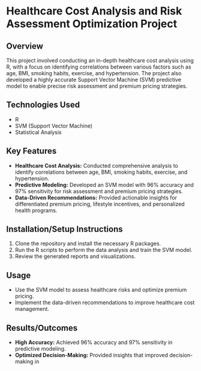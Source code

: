 # Healthcare Cost Analysis and Risk Assessment Optimization Project

## Overview
This project involved conducting an in-depth healthcare cost analysis using R, with a focus on identifying correlations between various factors such as age, BMI, smoking habits, exercise, and hypertension. The project also developed a highly accurate Support Vector Machine (SVM) predictive model to enable precise risk assessment and premium pricing strategies.

## Technologies Used
- R
- SVM (Support Vector Machine)
- Statistical Analysis

## Key Features
- **Healthcare Cost Analysis:** Conducted comprehensive analysis to identify correlations between age, BMI, smoking habits, exercise, and hypertension.
- **Predictive Modeling:** Developed an SVM model with 96% accuracy and 97% sensitivity for risk assessment and premium pricing strategies.
- **Data-Driven Recommendations:** Provided actionable insights for differentiated premium pricing, lifestyle incentives, and personalized health programs.

## Installation/Setup Instructions
1. Clone the repository and install the necessary R packages.
2. Run the R scripts to perform the data analysis and train the SVM model.
3. Review the generated reports and visualizations.

## Usage
- Use the SVM model to assess healthcare risks and optimize premium pricing.
- Implement the data-driven recommendations to improve healthcare cost management.

## Results/Outcomes
- **High Accuracy:** Achieved 96% accuracy and 97% sensitivity in predictive modeling.
- **Optimized Decision-Making:** Provided insights that improved decision-making in
